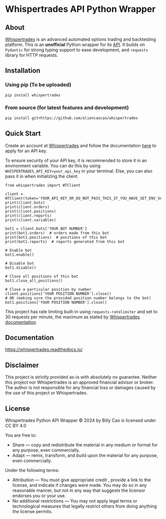 # Whispertrades API Python Wrapper

## About
[Whispertrades](https://whispertrades.com/) is an advanced automated options trading and backtesting platform. This is an **unofficial** Python wrapper for its [API](https://docs.whispertrades.com/i1-R-overview). It builds on `Pydantic` for strong typing support to ease development, and `requests` library for HTTP requests.

## Installation
### Using pip (To be uploaded)
```bash
pip install whispertrades
```
### From source (for latest features and development)
```bash
pip install git+https://github.com/aliencaocao/whispertrades
```

## Quick Start
Create an account at [Whispertrades](https://whispertrades.com/) and follow the documentation [here](https://docs.whispertrades.com/i1-R-overview) to apply for an API key.

To ensure security of your API key, it is recommended to store it in an environment variable. You can do this by using `WHISPERTRADES_API_KEY=your_api_key` in your terminal. Else, you can also pass it in when initializing the client.

```python3
from whispertrades import WTClient

client = WTClient(token='YOUR_API_KEY_OR_DO_NOT_PASS_THIS_IF_YOU_HAVE_SET_ENV_VAR')
print(client.bots)
print(client.orders)
print(client.positions)
print(client.reports)
print(client.variables)

bot1 = client.bots['YOUR BOT NUMBER']
print(bot1.orders)  # orders made from this bot
print(bot1.positions)  # positions of this bot
print(bot1.reports)  # reports generated from this bot

# Enable bot
bot1.enable()

# Disable bot
bot1.disable()

# Close all positions of this bot
bot1.close_all_positions()

# Close a particular position by number
client.positions['YOUR POSITION NUMBER'].close()
# OR (making sure the provided position number belongs to the bot)
bot1.positions['YOUR POSITION NUMBER'].close()
```

This project has rate limiting built-in using `requests-ratelimiter` and set to 30 requests per minute, the maximum as stated by [Whispertrades documentation](https://docs.whispertrades.com/i1-R-overview#HnA7L).

## Documentation
https://whispertrades.readthedocs.io/

## Disclaimer
This project is strictly provided as-is with absolutely no guarantee. Neither this project nor Whispertrades is an approved financial advisor or broker. The author is not responsible for any financial loss or damages caused by the use of this project or Whispertrades.

## License
Whispertrades Python API Wrapper © 2024 by Billy Cao is licensed under CC BY 4.0

You are free to:
- Share — copy and redistribute the material in any medium or format for any purpose, even commercially.
- Adapt — remix, transform, and build upon the material for any purpose, even commercially.

Under the following terms:
- Attribution — You must give appropriate credit , provide a link to the license, and indicate if changes were made. You may do so in any reasonable manner, but not in any way that suggests the licensor endorses you or your use.
- No additional restrictions — You may not apply legal terms or technological measures that legally restrict others from doing anything the license permits.
